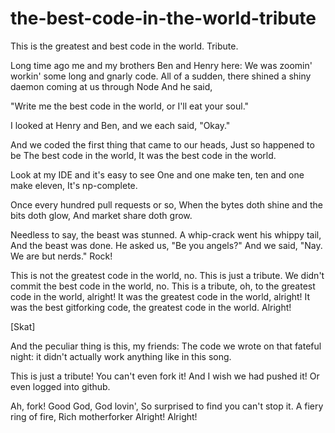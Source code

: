 # the-best-code-in-the-world-tribute

This is the greatest and best code in the world.
Tribute.

Long time ago me and my brothers Ben and Henry here:
We was zoomin' workin' some long and gnarly code.
All of a sudden, there shined a shiny daemon coming at us through Node
And he said,

"Write me the best code in the world, or I'll eat your soul."

I looked at Henry and Ben, and we each said, "Okay."

And we coded the first thing that came to our heads,
Just so happened to be
The best code in the world,
It was the best code in the world.

Look at my IDE and it's easy to see
One and one make ten, ten and one make eleven,
It's np-complete.

Once every hundred pull requests or so,
When the bytes doth shine and the bits doth glow,
And market share doth grow.

Needless to say, the beast was stunned.
A whip-crack went his whippy tail,
And the beast was done.
He asked us, "Be you angels?"
And we said, "Nay. We are but nerds."
Rock!

This is not the greatest code in the world, no.
This is just a tribute.
We didn't commit the best code in the world, no.
This is a tribute, oh, to the greatest code in the world, alright!
It was the greatest code in the world, alright!
It was the best gitforking code, the greatest code in the world. Alright!

[Skat]

And the peculiar thing is this, my friends:
The code we wrote on that fateful night: it didn't actually work anything like in this song.

This is just a tribute!
You can't even fork it!
And I wish we had pushed it!
Or even logged into github.

Ah, fork! Good God, God lovin',
So surprised to find you can't stop it.
A fiery ring of fire,
Rich motherforker
Alright! Alright!
